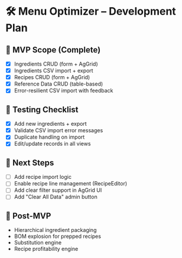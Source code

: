 # 🛠️ Menu Optimizer – Development Plan

## 🎯 MVP Scope (Complete)
- [x] Ingredients CRUD (form + AgGrid)
- [x] Ingredients CSV import + export
- [x] Recipes CRUD (form + AgGrid)
- [x] Reference Data CRUD (table-based)
- [x] Error-resilient CSV import with feedback

## 🧪 Testing Checklist
- [x] Add new ingredients + export
- [x] Validate CSV import error messages
- [x] Duplicate handling on import
- [x] Edit/update records in all views

## 🧱 Next Steps
- [ ] Add recipe import logic
- [ ] Enable recipe line management (RecipeEditor)
- [ ] Add clear filter support in AgGrid UI
- [ ] Add "Clear All Data" admin button

## 🧼 Post-MVP
- Hierarchical ingredient packaging
- BOM explosion for prepped recipes
- Substitution engine
- Recipe profitability engine